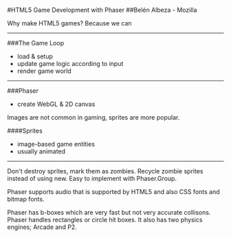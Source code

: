 #HTML5 Game Development with Phaser
##Belén Albeza - Mozilla

Why make HTML5 games? Because we can

---

###The Game Loop
- load & setup
- update game logic according to input
- render game world

---

###Phaser
- create WebGL & 2D canvas

Images are not common in gaming, sprites are more popular. 

####Sprites
- image-based game entities
- usually animated

---

Don't destroy sprites, mark them as zombies. Recycle zombie sprites instead of using new. Easy to implement with Phaser.Group.

Phaser supports audio that is supported by HTML5 and also CSS fonts and bitmap fonts.

Phaser has b-boxes which are very fast but not very accurate collisons. Phaser handles rectangles or circle hit boxes. It also has two physics engines; Arcade and P2.

